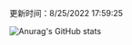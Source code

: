 
  更新时间：8/25/2022 17:59:25
	
  ![Anurag's GitHub stats](https://github-readme-stats.vercel.app/api?username=chendj89&theme=gruvbox&show_icons=true)